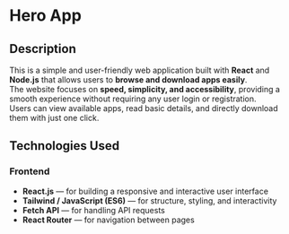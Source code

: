 # Hero App

## Description
This is a simple and user-friendly web application built with **React** and **Node.js** that allows users to **browse and download apps easily**.  
The website focuses on **speed, simplicity, and accessibility**, providing a smooth experience without requiring any user login or registration.  
Users can view available apps, read basic details, and directly download them with just one click.


## Technologies Used

### Frontend
- **React.js** — for building a responsive and interactive user interface  
- **Tailwind / JavaScript (ES6)** — for structure, styling, and interactivity  
- **Fetch API** — for handling API requests  
- **React Router** — for navigation between pages  




